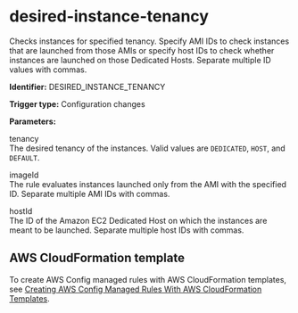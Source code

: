 # desired\-instance\-tenancy<a name="desired-instance-tenancy"></a>

Checks instances for specified tenancy\. Specify AMI IDs to check instances that are launched from those AMIs or specify host IDs to check whether instances are launched on those Dedicated Hosts\. Separate multiple ID values with commas\.

**Identifier:** DESIRED\_INSTANCE\_TENANCY

**Trigger type:** Configuration changes

**Parameters:**

 tenancy   
 The desired tenancy of the instances\. Valid values are `DEDICATED`, `HOST`, and `DEFAULT`\. 

 imageId   
 The rule evaluates instances launched only from the AMI with the specified ID\. Separate multiple AMI IDs with commas\. 

 hostId   
 The ID of the Amazon EC2 Dedicated Host on which the instances are meant to be launched\. Separate multiple host IDs with commas\. 

## AWS CloudFormation template<a name="w4aac13c29c17c87c13"></a>

To create AWS Config managed rules with AWS CloudFormation templates, see [Creating AWS Config Managed Rules With AWS CloudFormation Templates](aws-config-managed-rules-cloudformation-templates.md)\.